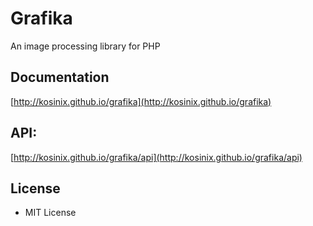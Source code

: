 # Grafika
An image processing library for PHP

## Documentation 
[http://kosinix.github.io/grafika](http://kosinix.github.io/grafika)

## API: 
[http://kosinix.github.io/grafika/api](http://kosinix.github.io/grafika/api)

## License
- MIT License
